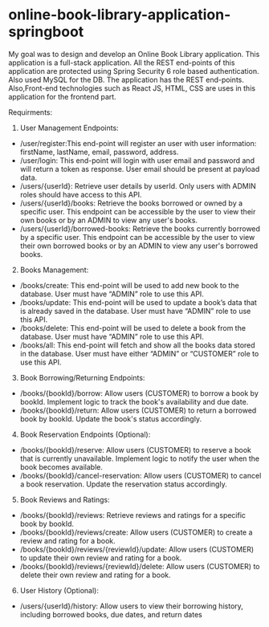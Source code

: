 # online-book-library-application-springboot


My goal was to design and develop an Online Book Library application. This application is a full-stack application. All the REST end-points of this application are protected using Spring Security 6 role based authentication. Also used MySQL for the DB. The application has the REST end-points. Also,Front-end technologies such as React JS, HTML, CSS are uses in this application for the frontend part.


Requirments: 
1. User Management Endpoints:
* /user/register:This end-point will register an user with user information: firstName, lastName, email, password, address.
* /user/login: This end-point will login with user email and password and will return a token as response. User email should be present at payload data.
* /users/{userId}: Retrieve user details by userId. Only users with ADMIN roles should have access to this API.
* /users/{userId}/books: Retrieve the books borrowed or owned by a specific user. This endpoint can be accessible by the user to view their own books or by an ADMIN to view any user's books.
* /users/{userId}/borrowed-books: Retrieve the books currently borrowed by a specific user. This endpoint can be accessible by the user to view their own borrowed books or by an ADMIN to view any user's borrowed books.
2. Books Management:
* /books/create: This end-point will be used to add new book to the database. User must have “ADMIN” role to use this API.
* /books/update: This end-point will be used to update a book’s data that is already saved in the database. User must have “ADMIN” role to use this API.
* /books/delete: This end-point will be used to delete a book from the database. User must have “ADMIN” role to use this API.
* /books/all: This end-point will fetch and show all the books data stored in the database. User must have either “ADMIN” or “CUSTOMER” role to use this API.
3. Book Borrowing/Returning Endpoints:
* /books/{bookId}/borrow: Allow users (CUSTOMER) to borrow a book by bookId. Implement logic to track the book's availability and due date.
* /books/{bookId}/return: Allow users (CUSTOMER) to return a borrowed book by bookId. Update the book's status accordingly.
4. Book Reservation Endpoints (Optional):
* /books/{bookId}/reserve: Allow users (CUSTOMER) to reserve a book that is currently unavailable. Implement logic to notify the user when the book becomes available.
* /books/{bookId}/cancel-reservation: Allow users (CUSTOMER) to cancel a book reservation. Update the reservation status accordingly.
5. Book Reviews and Ratings:
* /books/{bookId}/reviews: Retrieve reviews and ratings for a specific book by bookId.
* /books/{bookId}/reviews/create: Allow users (CUSTOMER) to create a review and rating for a book.
* /books/{bookId}/reviews/{reviewId}/update: Allow users (CUSTOMER) to update their own review and rating for a book.
* /books/{bookId}/reviews/{reviewId}/delete: Allow users (CUSTOMER) to delete their own review and rating for a book.
6. User History (Optional):
* /users/{userId}/history: Allow users to view their borrowing history, including borrowed books, due dates, and return dates
